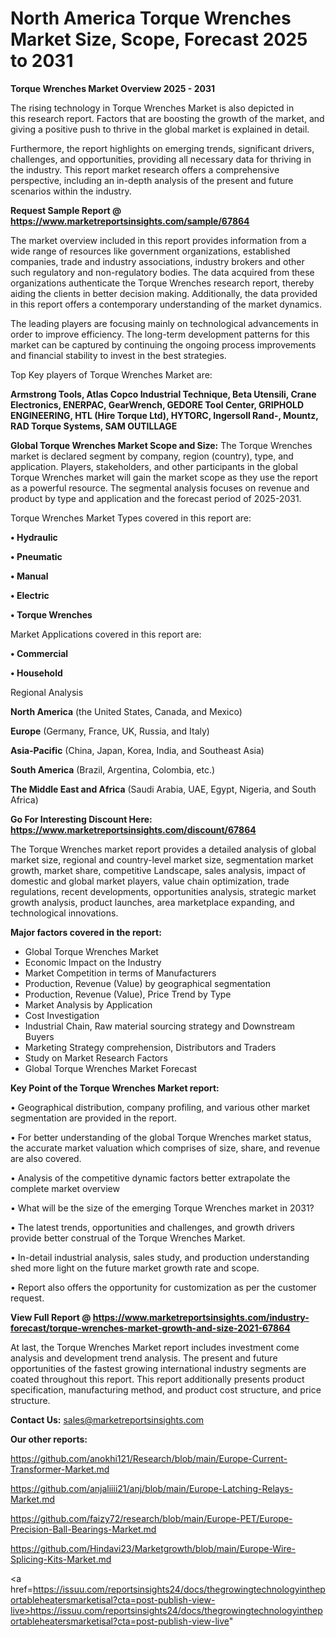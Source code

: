  # North America Torque Wrenches Market Size, Scope, Forecast 2025 to 2031

<Strong> Torque Wrenches Market Overview 2025 - 2031</strong>

The rising technology in Torque Wrenches Market is also depicted in this research report. Factors that are boosting the growth of the market, and giving a positive push to thrive in the global market is explained in detail.

Furthermore, the report highlights on emerging trends, significant drivers, challenges, and opportunities, providing all necessary data for thriving in the industry. This report market research offers a comprehensive perspective, including an in-depth analysis of the present and future scenarios within the industry.

<strong>Request Sample Report @ <a href=https://www.marketreportsinsights.com/sample/67864>https://www.marketreportsinsights.com/sample/67864</a></strong>

The market overview included in this report provides information from a wide range of resources like government organizations, established companies, trade and industry associations, industry brokers and other such regulatory and non-regulatory bodies. The data acquired from these organizations authenticate the Torque Wrenches research report, thereby aiding the clients in better decision making. Additionally, the data provided in this report offers a contemporary understanding of the market dynamics.

The leading players are focusing mainly on technological advancements in order to improve efficiency. The long-term development patterns for this market can be captured by continuing the ongoing process improvements and financial stability to invest in the best strategies.

Top Key players of Torque Wrenches Market are:

<strong>Armstrong Tools, Atlas Copco Industrial Technique, Beta Utensili, Crane Electronics, ENERPAC, GearWrench, GEDORE Tool Center, GRIPHOLD ENGINEERING, HTL (Hire Torque Ltd), HYTORC, Ingersoll Rand-, Mountz, RAD Torque Systems, SAM OUTILLAGE</strong>

<strong><b>Global Torque Wrenches Market Scope and Size:</b></strong>
The Torque Wrenches market is declared segment by company, region (country), type, and application. Players, stakeholders, and other participants in the global Torque Wrenches market will gain the market scope as they use the report as a powerful resource. The segmental analysis focuses on revenue and product by type and application and the forecast period of 2025-2031.

Torque Wrenches Market Types covered in this report are:

<strong>• Hydraulic

• Pneumatic

• Manual

• Electric

• Torque Wrenches</strong>

Market Applications covered in this report are:

<strong>• Commercial

• Household</strong> 

Regional Analysis

<strong>North America</strong> (the United States, Canada, and Mexico)

<strong>Europe</strong> (Germany, France, UK, Russia, and Italy)

<strong>Asia-Pacific</strong> (China, Japan, Korea, India, and Southeast Asia)

<strong>South America</strong> (Brazil, Argentina, Colombia, etc.)

<strong>The Middle East and Africa</strong> (Saudi Arabia, UAE, Egypt, Nigeria, and South Africa)

<strong>Go For Interesting Discount Here: <a href=https://www.marketreportsinsights.com/discount/67864>https://www.marketreportsinsights.com/discount/67864</a></strong>

The Torque Wrenches market report provides a detailed analysis of global market size, regional and country-level market size, segmentation market growth, market share, competitive Landscape, sales analysis, impact of domestic and global market players, value chain optimization, trade regulations, recent developments, opportunities analysis, strategic market growth analysis, product launches, area marketplace expanding, and technological innovations.

<strong><b>Major factors covered in the report:</b></strong>
<ul>
  <li>Global Torque Wrenches Market </li>
  <li>Economic Impact on the Industry</li>
  <li>Market Competition in terms of Manufacturers</li>
  <li>Production, Revenue (Value) by geographical segmentation</li>
  <li>Production, Revenue (Value), Price Trend by Type</li>
  <li>Market Analysis by Application</li>
  <li>Cost Investigation</li>
  <li>Industrial Chain, Raw material sourcing strategy and Downstream Buyers</li>
  <li>Marketing Strategy comprehension, Distributors and Traders</li>
  <li>Study on Market Research Factors</li>
  <li>Global Torque Wrenches Market Forecast</li>
</ul>

<strong><b>Key Point of the Torque Wrenches Market report:</b></strong>

• Geographical distribution, company profiling, and various other market segmentation are provided in the report.

• For better understanding of the global Torque Wrenches market status, the accurate market valuation which comprises of size, share, and revenue are also covered.

• Analysis of the competitive dynamic factors better extrapolate the complete market overview

• What will be the size of the emerging Torque Wrenches market in 2031?

• The latest trends, opportunities and challenges, and growth drivers provide better construal of the Torque Wrenches Market.

• In-detail industrial analysis, sales study, and production understanding shed more light on the future market growth rate and scope.

• Report also offers the opportunity for customization as per the customer request.

<strong><b>View Full Report @ <a href=https://www.marketreportsinsights.com/industry-forecast/torque-wrenches-market-growth-and-size-2021-67864>https://www.marketreportsinsights.com/industry-forecast/torque-wrenches-market-growth-and-size-2021-67864</a></b></strong>


At last, the Torque Wrenches Market report includes investment come analysis and development trend analysis. The present and future opportunities of the fastest growing international industry segments are coated throughout this report. This report additionally presents product specification, manufacturing method, and product cost structure, and price structure.

<strong>Contact Us:</strong>
sales@marketreportsinsights.com

<strong>Our other reports:</strong>

<a href=https://github.com/anokhi121/Research/blob/main/Europe-Current-Transformer-Market.md>https://github.com/anokhi121/Research/blob/main/Europe-Current-Transformer-Market.md</a>

<a href=https://github.com/anjaliiii21/anj/blob/main/Europe-Latching-Relays-Market.md>https://github.com/anjaliiii21/anj/blob/main/Europe-Latching-Relays-Market.md</a>

<a href=https://github.com/faizy72/research/blob/main/Europe-PET/Europe-Precision-Ball-Bearings-Market.md>https://github.com/faizy72/research/blob/main/Europe-PET/Europe-Precision-Ball-Bearings-Market.md</a>

<a href=https://github.com/Hindavi23/Marketgrowth/blob/main/Europe-Wire-Splicing-Kits-Market.md>https://github.com/Hindavi23/Marketgrowth/blob/main/Europe-Wire-Splicing-Kits-Market.md</a>

<a href=https://issuu.com/reportsinsights24/docs/thegrowingtechnologyintheportableheatersmarketisal?cta=post-publish-view-live>https://issuu.com/reportsinsights24/docs/thegrowingtechnologyintheportableheatersmarketisal?cta=post-publish-view-live</a>"
